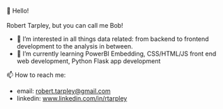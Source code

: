 👋 Hello! 
<br>
<br>
Robert Tarpley, but you can call me Bob!

- 👀 I’m interested in all things data related: from backend to frontend development to the analysis in between.
- 🌱 I’m currently learning PowerBI Embedding, CSS/HTML/JS front end web development, Python Flask app development

📫 How to reach me: 
- email: robert.tarpley@gmail.com
- linkedin: www.linkedin.com/in/rtarpley


<!---
iamthebob17/iamthebob17 is a ✨ special ✨ repository because its `README.md` (this file) appears on your GitHub profile.
You can click the Preview link to take a look at your changes.
--->
